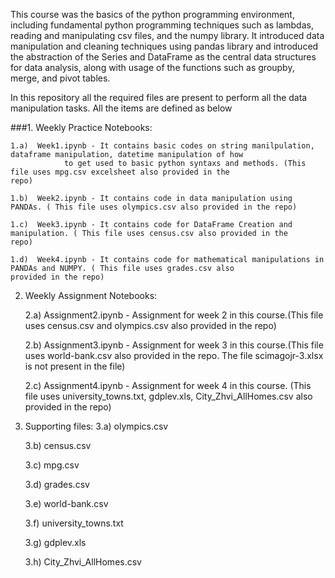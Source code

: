 This course was the basics of the python programming environment, including fundamental python programming techniques such as lambdas, reading and manipulating csv files, and the numpy library. It introduced data manipulation and cleaning techniques using pandas  library and introduced the abstraction of the Series and DataFrame as the central data structures for data analysis, along with usage of the functions such as groupby, merge, and pivot tables. 

In this repository all the required files are present to perform all the data manipulation tasks. All the items are defined as below

###1. Weekly Practice Notebooks:
	
	1.a)  Week1.ipynb - It contains basic codes on string manilpulation, dataframe manipulation, datetime manipulation of how
			    to get used to basic python syntaxs and methods. (This file uses mpg.csv excelsheet also provided in the 				    repo)

	1.b)  Week2.ipynb - It contains code in data manipulation using PANDAs. ( This file uses olympics.csv also provided in the repo)
	
	1.c)  Week3.ipynb - It contains code for DataFrame Creation and manipulation. ( This file uses census.csv also provided in the 				    repo)
	
	1.d)  Week4.ipynb - It contains code for mathematical manipulations in PANDAs and NUMPY. ( This file uses grades.csv also 				    provided in the repo)

2. Weekly Assignment Notebooks: 
	
	2.a) Assignment2.ipynb - Assignment for week 2 in this course.(This file uses census.csv and olympics.csv also provided in the 				    repo)
	
	2.b) Assignment3.ipynb - Assignment for week 3 in this course.(This file uses world-bank.csv also provided in the repo. The file scimagojr-3.xlsx is not present in the file)
	
	2.c) Assignment4.ipynb - Assignment for week 4 in this course. (This file uses university_towns.txt, gdplev.xls, City_Zhvi_AllHomes.csv also provided in the repo) 
	

3. Supporting files:
	3.a) olympics.csv
	
	3.b) census.csv
	
	3.c) mpg.csv
	
	3.d) grades.csv
	
	3.e) world-bank.csv
	
	3.f) university_towns.txt 
	
	3.g) gdplev.xls
	
	3.h) City_Zhvi_AllHomes.csv
	

